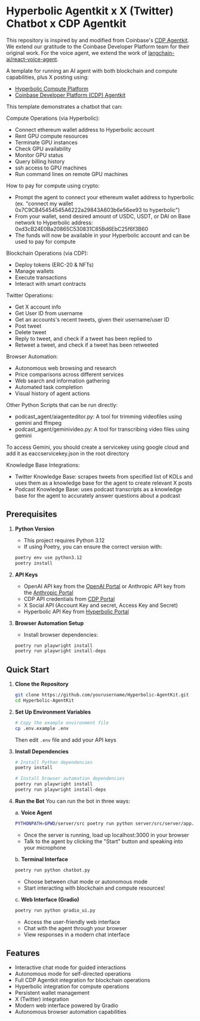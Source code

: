 # Hyperbolic Agentkit x X (Twitter) Chatbot x CDP Agentkit

This repository is inspired by and modified from Coinbase's [CDP Agentkit](https://github.com/coinbase/cdp-agentkit). We extend our gratitude to the Coinbase Developer Platform team for their original work.
For the voice agent, we extend the work of [langchain-ai/react-voice-agent](https://github.com/langchain-ai/react-voice-agent).

A template for running an AI agent with both blockchain and compute capabilities, plus X posting using:
- [Hyperbolic Compute Platform](https://app.hyperbolic.xyz/)
- [Coinbase Developer Platform (CDP) Agentkit](https://github.com/coinbase/cdp-agentkit/)

This template demonstrates a chatbot that can:

Compute Operations (via Hyperbolic):
- Connect ethereum wallet address to Hyperbolic account 
- Rent GPU compute resources
- Terminate GPU instances
- Check GPU availability
- Monitor GPU status
- Query billing history
- ssh access to GPU machines
- Run command lines on remote GPU machines

How to pay for compute using crypto:
- Prompt the agent to connect your ethereum wallet address to hyperbolic (ex. "connect my wallet 0x7C9CB45454545A6222a29843A603b6e56ee93 to hyperbolic")
- From your wallet, send desired amount of USDC, USDT, or DAI on Base network to Hyperbolic address: 0xd3cB24E0Ba20865C530831C85Bd6EbC25f6f3B60
- The funds will now be available in your Hyperbolic account and can be used to pay for compute

Blockchain Operations (via CDP):
- Deploy tokens (ERC-20 & NFTs)
- Manage wallets
- Execute transactions
- Interact with smart contracts

Twitter Operations:
- Get X account info
- Get User ID from username
- Get an accounts's recent tweets, given their username/user ID
- Post tweet
- Delete tweet
- Reply to tweet, and check if a tweet has been replied to
- Retweet a tweet, and check if a tweet has been retweeted

Browser Automation:
- Autonomous web browsing and research
- Price comparisons across different services
- Web search and information gathering
- Automated task completion
- Visual history of agent actions

Other Python Scripts that can be run directly:
- podcast_agent/aiagenteditor.py: A tool for trimming videofiles using gemini and ffmpeg
- podcast_agent/geminivideo.py: A tool for transcribing video files using gemini

To access Gemini, you should create a servicekey using google cloud and add it as eaccservicekey.json in the root directory

Knowledge Base Integrations:
- Twitter Knowledge Base: scrapes tweets from specified list of KOLs and uses them as a knowledge base for the agent to create relevant X posts
- Podcast Knowledge Base: uses podcast transcripts as a knowledge base for the agent to accurately answer questions about a podcast

## Prerequisites

1. **Python Version**
   - This project requires Python 3.12
   - If using Poetry, you can ensure the correct version with:
   ```bash
   poetry env use python3.12
   poetry install
   ```

2. **API Keys**
   - OpenAI API key from the [OpenAI Portal](https://platform.openai.com/api-keys) or Anthropic API key from the [Anthropic Portal](https://console.anthropic.com/dashboard)
   - CDP API credentials from [CDP Portal](https://portal.cdp.coinbase.com/access/api)
   - X Social API (Account Key and secret, Access Key and Secret)
   - Hyperbolic API Key from [Hyperbolic Portal](https://app.hyperbolic.xyz/settings)

3. **Browser Automation Setup**
   - Install browser dependencies:
   ```bash
   poetry run playwright install
   poetry run playwright install-deps
   ```

## Quick Start

1. **Clone the Repository**
   ```bash
   git clone https://github.com/yourusername/Hyperbolic-AgentKit.git
   cd Hyperbolic-AgentKit
   ```

2. **Set Up Environment Variables**
   ```bash
   # Copy the example environment file
   cp .env.example .env
   ```
   Then edit `.env` file and add your API keys

3. **Install Dependencies**
   ```bash
   # Install Python dependencies
   poetry install
   
   # Install browser automation dependencies
   poetry run playwright install
   poetry run playwright install-deps
   ```

4. **Run the Bot**
   You can run the bot in three ways:

   a. **Voice Agent**
   ```bash
   PYTHONPATH=$PWD/server/src poetry run python server/src/server/app.py
   ```
   - Once the server is running, load up localhost:3000 in your browser
   - Talk to the agent by clicking the "Start" button and speaking into your microphone

   b. **Terminal Interface**
   ```bash
   poetry run python chatbot.py
   ```
   - Choose between chat mode or autonomous mode
   - Start interacting with blockchain and compute resources!

   c. **Web Interface (Gradio)**
   ```bash
   poetry run python gradio_ui.py
   ```
   - Access the user-friendly web interface
   - Chat with the agent through your browser
   - View responses in a modern chat interface

## Features
- Interactive chat mode for guided interactions
- Autonomous mode for self-directed operations
- Full CDP Agentkit integration for blockchain operations
- Hyperbolic integration for compute operations
- Persistent wallet management
- X (Twitter) integration
- Modern web interface powered by Gradio
- Autonomous browser automation capabilities
